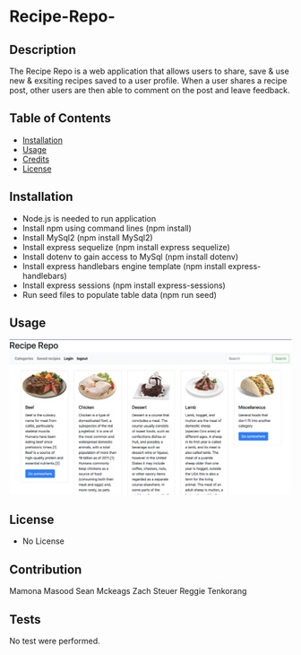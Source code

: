 # Recipe-Repo-

## Description 

The Recipe Repo is a web application that allows users to share, save & use new & exsiting recipes saved to a user profile. When a user shares a recipe post, other users are then able to comment on the post and leave feedback.

## Table of Contents 


* [Installation](#installation)
* [Usage](#usage)
* [Credits](#credits)
* [License](#license)


## Installation

- Node.js is needed to run application
- Install npm using command lines (npm install)
- Install MySql2 (npm install MySql2)
- Install express sequelize (npm install express sequelize)
- Install dotenv to gain access to MySql (npm install dotenv)
- Install express handlebars engine template (npm install express-handlebars)
- Install express sessions (npm install express-sessions)
- Run seed files to populate table data (npm run seed)





## Usage 


![screenshot](./assets/images/recipeshot.png)



## License

- No License





## Contribution
Mamona Masood
Sean Mckeags
Zach Steuer
Reggie Tenkorang




## Tests

No test were performed. 
